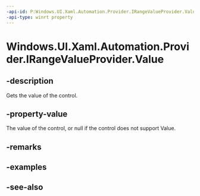 ```yaml
---
-api-id: P:Windows.UI.Xaml.Automation.Provider.IRangeValueProvider.Value
-api-type: winrt property
---
```


<!-- Property syntax
public double Value { get; }
-->

# Windows.UI.Xaml.Automation.Provider.IRangeValueProvider.Value

## -description
Gets the value of the control.



## -property-value
The value of the control, or null if the control does not support Value.

## -remarks

## -examples

## -see-also
